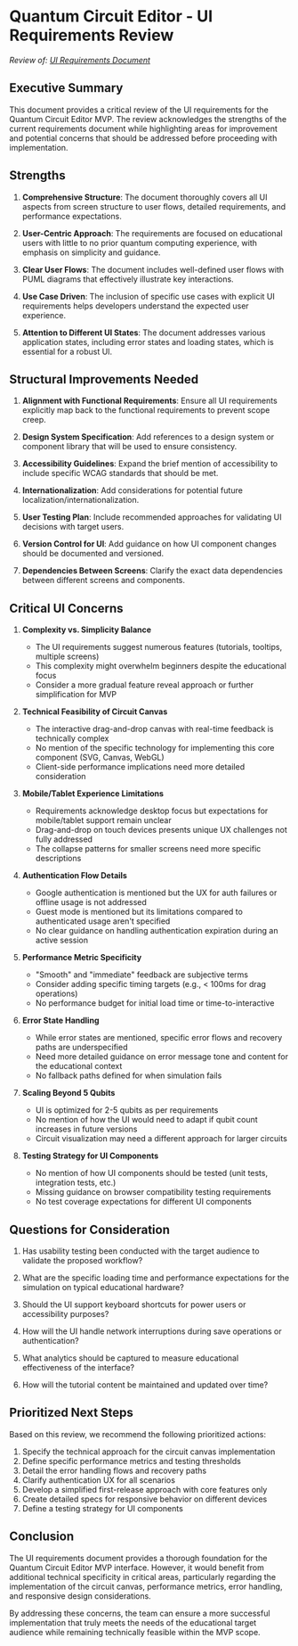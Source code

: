 # Quantum Circuit Editor - UI Requirements Review

*Review of: [UI Requirements Document](/docs/ui_requirements.md)*

## Executive Summary

This document provides a critical review of the UI requirements for the Quantum Circuit Editor MVP. The review acknowledges the strengths of the current requirements document while highlighting areas for improvement and potential concerns that should be addressed before proceeding with implementation.

## Strengths

1. **Comprehensive Structure**: The document thoroughly covers all UI aspects from screen structure to user flows, detailed requirements, and performance expectations.

2. **User-Centric Approach**: The requirements are focused on educational users with little to no prior quantum computing experience, with emphasis on simplicity and guidance.

3. **Clear User Flows**: The document includes well-defined user flows with PUML diagrams that effectively illustrate key interactions.

4. **Use Case Driven**: The inclusion of specific use cases with explicit UI requirements helps developers understand the expected user experience.

5. **Attention to Different UI States**: The document addresses various application states, including error states and loading states, which is essential for a robust UI.

## Structural Improvements Needed

1. **Alignment with Functional Requirements**: Ensure all UI requirements explicitly map back to the functional requirements to prevent scope creep.

2. **Design System Specification**: Add references to a design system or component library that will be used to ensure consistency.

3. **Accessibility Guidelines**: Expand the brief mention of accessibility to include specific WCAG standards that should be met.

4. **Internationalization**: Add considerations for potential future localization/internationalization.

5. **User Testing Plan**: Include recommended approaches for validating UI decisions with target users.

6. **Version Control for UI**: Add guidance on how UI component changes should be documented and versioned.

7. **Dependencies Between Screens**: Clarify the exact data dependencies between different screens and components.

## Critical UI Concerns

1. **Complexity vs. Simplicity Balance**
   - The UI requirements suggest numerous features (tutorials, tooltips, multiple screens)
   - This complexity might overwhelm beginners despite the educational focus
   - Consider a more gradual feature reveal approach or further simplification for MVP

2. **Technical Feasibility of Circuit Canvas**
   - The interactive drag-and-drop canvas with real-time feedback is technically complex
   - No mention of the specific technology for implementing this core component (SVG, Canvas, WebGL)
   - Client-side performance implications need more detailed consideration

3. **Mobile/Tablet Experience Limitations**
   - Requirements acknowledge desktop focus but expectations for mobile/tablet support remain unclear
   - Drag-and-drop on touch devices presents unique UX challenges not fully addressed
   - The collapse patterns for smaller screens need more specific descriptions

4. **Authentication Flow Details**
   - Google authentication is mentioned but the UX for auth failures or offline usage is not addressed
   - Guest mode is mentioned but its limitations compared to authenticated usage aren't specified
   - No clear guidance on handling authentication expiration during an active session

5. **Performance Metric Specificity**
   - "Smooth" and "immediate" feedback are subjective terms
   - Consider adding specific timing targets (e.g., < 100ms for drag operations)
   - No performance budget for initial load time or time-to-interactive

6. **Error State Handling**
   - While error states are mentioned, specific error flows and recovery paths are underspecified
   - Need more detailed guidance on error message tone and content for the educational context
   - No fallback paths defined for when simulation fails

7. **Scaling Beyond 5 Qubits**
   - UI is optimized for 2-5 qubits as per requirements
   - No mention of how the UI would need to adapt if qubit count increases in future versions
   - Circuit visualization may need a different approach for larger circuits

8. **Testing Strategy for UI Components**
   - No mention of how UI components should be tested (unit tests, integration tests, etc.)
   - Missing guidance on browser compatibility testing requirements
   - No test coverage expectations for different UI components

## Questions for Consideration

1. Has usability testing been conducted with the target audience to validate the proposed workflow?

2. What are the specific loading time and performance expectations for the simulation on typical educational hardware?

3. Should the UI support keyboard shortcuts for power users or accessibility purposes?

4. How will the UI handle network interruptions during save operations or authentication?

5. What analytics should be captured to measure educational effectiveness of the interface?

6. How will the tutorial content be maintained and updated over time?

## Prioritized Next Steps

Based on this review, we recommend the following prioritized actions:

1. Specify the technical approach for the circuit canvas implementation
2. Define specific performance metrics and testing thresholds
3. Detail the error handling flows and recovery paths
4. Clarify authentication UX for all scenarios
5. Develop a simplified first-release approach with core features only
6. Create detailed specs for responsive behavior on different devices
7. Define a testing strategy for UI components

## Conclusion

The UI requirements document provides a thorough foundation for the Quantum Circuit Editor MVP interface. However, it would benefit from additional technical specificity in critical areas, particularly regarding the implementation of the circuit canvas, performance metrics, error handling, and responsive design considerations. 

By addressing these concerns, the team can ensure a more successful implementation that truly meets the needs of the educational target audience while remaining technically feasible within the MVP scope.
